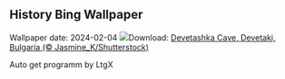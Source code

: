 ## History Bing Wallpaper
Wallpaper date: 2024-02-04
![](https://www.bing.com/th?id=OHR.DevetashkaCave_EN-IN5940085595_UHD.jpg&w=1000)Download: [Devetashka Cave, Devetaki, Bulgaria (© Jasmine_K/Shutterstock)](https://www.bing.com/th?id=OHR.DevetashkaCave_EN-IN5940085595_UHD.jpg)

Auto get programm by LtgX
